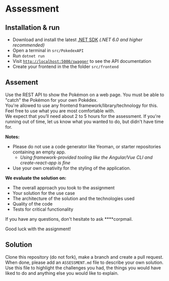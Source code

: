 # Assessment

## Installation & run

- Download and install the latest [.NET SDK](https://dotnet.microsoft.com/download) _(.NET 6.0 and higher recommended)_
- Open a terminal in `src/PokedexAPI`
- Run `dotnet run`
- Visit [`http://localhost:5000/swagger`](http://localhost:5000/swagger) to see the API documentation
- Create your frontend in the the folder `src/frontend`

## Assement

Use the REST API to show the Pokémon on a web page. You must be able to "catch" the Pokémon for your own Pokédex.  
You're allowed to use any frontend framework/library/technology for this. Feel free to use what you are most comfortable with.  
We expect that you’ll need about 2 to 5 hours for the assessment. If you're running out of time, let us know what you wanted to do, but didn't have time for.

**Notes:**

- Please do not use a code generator like Yeoman, or starter repositories containing an empty app.
  - _Using framework-provided tooling like the Angular/Vue CLI and create-react-app is fine_
- Use your own creativity for the styling of the application.

**We evaluate the solution on:**

- The overall approach you took to the assignment
- Your solution for the use case
- The architecture of the solution and the technologies used
- Quality of the code
- Tests for critical functionality

If you have any questions, don't hesitate to ask ****corpmail.

Good luck with the assignment!

## Solution

Clone this repository (do not fork), make a branch and create a pull request.  
When done, please add an `ASSESSMENT.md` file to describe your own solution.  
Use this file to highlight the challenges you had, the things you would have liked to do and anything else you would like to explain.

